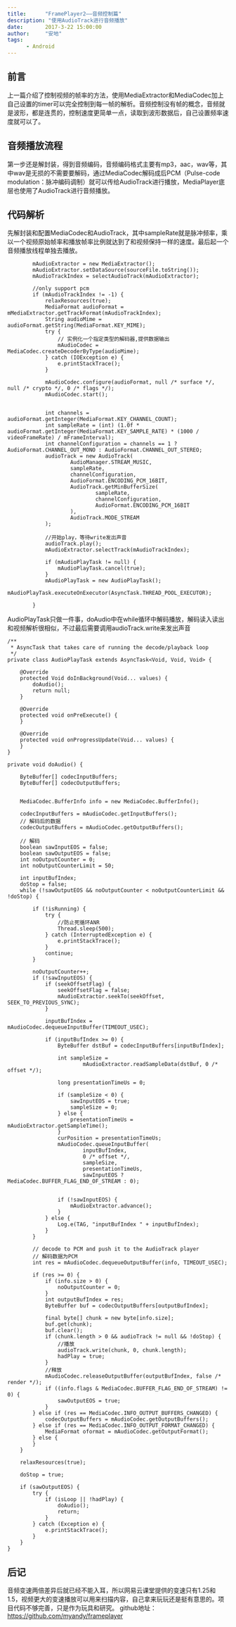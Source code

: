 ```yaml
---
title:      "FramePlayer2——音频控制篇"
description: "使用AudioTrack进行音频播放"
date:       2017-3-22 15:00:00
author:     "安地"
tags:
      - Android
---
```


## 前言

上一篇介绍了控制视频的帧率的方法，使用MediaExtractor和MediaCodec加上自己设置的timer可以完全控制到每一帧的解析。音频控制没有帧的概念，音频就是波形，都是连贯的，控制速度更简单一点，读取到波形数据后，自己设置频率速度就可以了。

## 音频播放流程

第一步还是解封装，得到音频编码，音频编码格式主要有mp3，aac，wav等，其中wav是无损的不需要要解码，通过MediaCodec解码成后PCM（Pulse-code modulation：脉冲编码调制）就可以传给AudioTrack进行播放，MediaPlayer底层也使用了AudioTrack进行音频播放。

## 代码解析

先解封装和配置MediaCodec和AudioTrack，其中sampleRate就是脉冲频率，乘以一个视频原始帧率和播放帧率比例就达到了和视频保持一样的速度。最后起一个音频播放线程单独去播放。

            mAudioExtractor = new MediaExtractor();
            mAudioExtractor.setDataSource(sourceFile.toString());
            mAudioTrackIndex = selectAudioTrack(mAudioExtractor);

            //only support pcm
            if (mAudioTrackIndex != -1) {
                relaxResources(true);
                MediaFormat audioFormat = mMediaExtractor.getTrackFormat(mAudioTrackIndex);
                String audioMime = audioFormat.getString(MediaFormat.KEY_MIME);
                try {
                    // 实例化一个指定类型的解码器,提供数据输出
                    mAudioCodec = MediaCodec.createDecoderByType(audioMime);
                } catch (IOException e) {
                    e.printStackTrace();
                }

                mAudioCodec.configure(audioFormat, null /* surface */, null /* crypto */, 0 /* flags */);
                mAudioCodec.start();


                int channels = audioFormat.getInteger(MediaFormat.KEY_CHANNEL_COUNT);
                int sampleRate = (int) (1.0f * audioFormat.getInteger(MediaFormat.KEY_SAMPLE_RATE) * (1000 / videoFrameRate) / mFrameInterval);
                int channelConfiguration = channels == 1 ? AudioFormat.CHANNEL_OUT_MONO : AudioFormat.CHANNEL_OUT_STEREO;
                audioTrack = new AudioTrack(
                        AudioManager.STREAM_MUSIC,
                        sampleRate,
                        channelConfiguration,
                        AudioFormat.ENCODING_PCM_16BIT,
                        AudioTrack.getMinBufferSize(
                                sampleRate,
                                channelConfiguration,
                                AudioFormat.ENCODING_PCM_16BIT
                        ),
                        AudioTrack.MODE_STREAM
                );

                //开始play，等待write发出声音
                audioTrack.play();
                mAudioExtractor.selectTrack(mAudioTrackIndex);

                if (mAudioPlayTask != null) {
                    mAudioPlayTask.cancel(true);
                }
                mAudioPlayTask = new AudioPlayTask();
                mAudioPlayTask.executeOnExecutor(AsyncTask.THREAD_POOL_EXECUTOR);

            }

AudioPlayTask只做一件事，doAudio中在while循环中解码播放，解码读入读出和视频解析很相似，不过最后需要调用audioTrack.write来发出声音

    /**
     * AsyncTask that takes care of running the decode/playback loop
     */
    private class AudioPlayTask extends AsyncTask<Void, Void, Void> {

        @Override
        protected Void doInBackground(Void... values) {
            doAudio();
            return null;
        }

        @Override
        protected void onPreExecute() {
        }

        @Override
        protected void onProgressUpdate(Void... values) {
        }
    }

    private void doAudio() {

        ByteBuffer[] codecInputBuffers;
        ByteBuffer[] codecOutputBuffers;


        MediaCodec.BufferInfo info = new MediaCodec.BufferInfo();

        codecInputBuffers = mAudioCodec.getInputBuffers();
        // 解码后的数据
        codecOutputBuffers = mAudioCodec.getOutputBuffers();

        // 解码
        boolean sawInputEOS = false;
        boolean sawOutputEOS = false;
        int noOutputCounter = 0;
        int noOutputCounterLimit = 50;

        int inputBufIndex;
        doStop = false;
        while (!sawOutputEOS && noOutputCounter < noOutputCounterLimit && !doStop) {

            if (!isRunning) {
                try {
                    //防止死循环ANR
                    Thread.sleep(500);
                } catch (InterruptedException e) {
                    e.printStackTrace();
                }
                continue;
            }

            noOutputCounter++;
            if (!sawInputEOS) {
                if (seekOffsetFlag) {
                    seekOffsetFlag = false;
                    mAudioExtractor.seekTo(seekOffset, SEEK_TO_PREVIOUS_SYNC);
                }

                inputBufIndex = mAudioCodec.dequeueInputBuffer(TIMEOUT_USEC);

                if (inputBufIndex >= 0) {
                    ByteBuffer dstBuf = codecInputBuffers[inputBufIndex];

                    int sampleSize =
                            mAudioExtractor.readSampleData(dstBuf, 0 /* offset */);

                    long presentationTimeUs = 0;

                    if (sampleSize < 0) {
                        sawInputEOS = true;
                        sampleSize = 0;
                    } else {
                        presentationTimeUs = mAudioExtractor.getSampleTime();
                    }
                    curPosition = presentationTimeUs;
                    mAudioCodec.queueInputBuffer(
                            inputBufIndex,
                            0 /* offset */,
                            sampleSize,
                            presentationTimeUs,
                            sawInputEOS ? MediaCodec.BUFFER_FLAG_END_OF_STREAM : 0);


                    if (!sawInputEOS) {
                        mAudioExtractor.advance();
                    }
                } else {
                    Log.e(TAG, "inputBufIndex " + inputBufIndex);
                }
            }

            // decode to PCM and push it to the AudioTrack player
            // 解码数据为PCM
            int res = mAudioCodec.dequeueOutputBuffer(info, TIMEOUT_USEC);

            if (res >= 0) {
                if (info.size > 0) {
                    noOutputCounter = 0;
                }
                int outputBufIndex = res;
                ByteBuffer buf = codecOutputBuffers[outputBufIndex];

                final byte[] chunk = new byte[info.size];
                buf.get(chunk);
                buf.clear();
                if (chunk.length > 0 && audioTrack != null && !doStop) {
                    //播放
                    audioTrack.write(chunk, 0, chunk.length);
                    hadPlay = true;
                }
                //释放
                mAudioCodec.releaseOutputBuffer(outputBufIndex, false /* render */);
                if ((info.flags & MediaCodec.BUFFER_FLAG_END_OF_STREAM) != 0) {
                    sawOutputEOS = true;
                }
            } else if (res == MediaCodec.INFO_OUTPUT_BUFFERS_CHANGED) {
                codecOutputBuffers = mAudioCodec.getOutputBuffers();
            } else if (res == MediaCodec.INFO_OUTPUT_FORMAT_CHANGED) {
                MediaFormat oformat = mAudioCodec.getOutputFormat();
            } else {
            }
        }

        relaxResources(true);

        doStop = true;

        if (sawOutputEOS) {
            try {
                if (isLoop || !hadPlay) {
                    doAudio();
                    return;
                }
            } catch (Exception e) {
                e.printStackTrace();
            }
        }
    }

## 后记

音频变速两倍差异后就已经不能入耳，所以网易云课堂提供的变速只有1.25和1.5，视频更大的变速播放可以用来扫描内容，自己拿来玩玩还是挺有意思的。项目代码不够完善，只是作为玩具和研究。
github地址：<https://github.com/myandy/frameplayer>